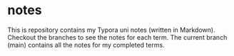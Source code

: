# notes
This is repository contains my Typora uni notes (written in Markdown). Checkout the branches to see the notes for each term. The current branch (main) contains all the notes for my completed terms. 
